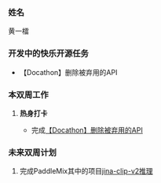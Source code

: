 ### 姓名

黄一檑

### 开发中的快乐开源任务

   - 【Docathon】删除被弃用的API

### 本双周工作

1. **热身打卡**

   - 完成[【Docathon】删除被弃用的API](https://github.com/PaddlePaddle/docs/pull/7290)

### 未来双周计划

1. 完成PaddleMix其中的项目[jina-clip-v2推理](https://huggingface.co/jinaai/jina-clip-v2)
